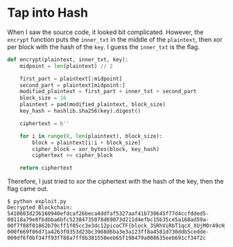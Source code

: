 # Tap into Hash

When I saw the source code, it looked bit complicated.
However, the `encrypt` function puts the `inner_txt` in the middle of the `plaintext`, then xor per block with the hash of the `key`.
I guess the `inner_txt` is the flag.
```python
def encrypt(plaintext, inner_txt, key):
    midpoint = len(plaintext) // 2

    first_part = plaintext[:midpoint]
    second_part = plaintext[midpoint:]
    modified_plaintext = first_part + inner_txt + second_part
    block_size = 16
    plaintext = pad(modified_plaintext, block_size)
    key_hash = hashlib.sha256(key).digest()

    ciphertext = b''

    for i in range(0, len(plaintext), block_size):
        block = plaintext[i:i + block_size]
        cipher_block = xor_bytes(block, key_hash)
        ciphertext += cipher_block

    return ciphertext
```

Therefore, I just tried to xor the ciphertext with the hash of the key, then the flag came out.
```
$ python exploit.py
Decrypted Blockchain: 5410603d236160940efdcaf26beca4ddfaf5327aaf41b730645f77d4ccfdded5-00118a79e0fbdbba6bfc52384735078d69073d211d4efbc15b35ce5a168ad59a-00f7f88f01862b79cff1f05cc3e3dc12picoCTF{block_3SRhViRbT1qcX_XUjM0r49cH_qCzmJZzBK_41c10331}1123443252a07cca666af8e7ace2495f-000f669f06d71a4263f0353d23bc3968d6ba3e3a123ff8a4581d730ddb5cedde-009df6f0bf347f93ff88a7ff8b381550eeb65f198479a008635eeb691cf34f2c
```